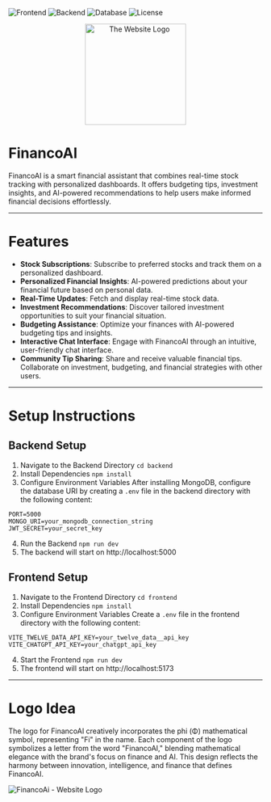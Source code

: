 ![Frontend](https://img.shields.io/badge/Frontend-React.js-blue.svg)
![Backend](https://img.shields.io/badge/Backend-Express.js%20-brightgreen.svg)
![Database](https://img.shields.io/badge/Database-MongoDB%20-green.svg)
![License](https://img.shields.io/badge/license-Apache_2.0-red.svg)

<div align="center">
  <img src="https://github.com/user-attachments/assets/e818d50b-37e8-40e1-a980-5a21d87c3d6f" alt="The Website Logo" width="200" />
</div>



# FinancoAI

FinancoAI is a smart financial assistant that combines real-time stock tracking with personalized dashboards. It offers budgeting tips, investment insights, and AI-powered recommendations to help users make informed financial decisions effortlessly.

---

# Features

- **Stock Subscriptions**: Subscribe to preferred stocks and track them on a personalized dashboard.
- **Personalized Financial Insights**: AI-powered predictions about your financial future based on personal data.
- **Real-Time Updates**: Fetch and display real-time stock data.
- **Investment Recommendations**: Discover tailored investment opportunities to suit your financial situation.
- **Budgeting Assistance**: Optimize your finances with AI-powered budgeting tips and insights.
- **Interactive Chat Interface**: Engage with FinancoAI through an intuitive, user-friendly chat interface.
- **Community Tip Sharing**: Share and receive valuable financial tips. Collaborate on investment, budgeting, and financial strategies with other users.


---

# Setup Instructions

## Backend Setup
1. Navigate to the Backend Directory
```cd backend```
2. Install Dependencies
``` npm install ```
3. Configure Environment Variables
After installing MongoDB, configure the database URI by creating a ```.env``` file in the backend directory with the following content:
```
PORT=5000
MONGO_URI=your_mongodb_connection_string
JWT_SECRET=your_secret_key
```
4. Run the Backend
``` npm run dev ```
5. The backend will start on http://localhost:5000


## Frontend Setup
1. Navigate to the Frontend Directory
``` cd frontend ```
2. Install Dependencies
``` npm install ```
3. Configure Environment Variables
Create a ```.env``` file in the frontend directory with the following content:
```
VITE_TWELVE_DATA_API_KEY=your_twelve_data__api_key
VITE_CHATGPT_API_KEY=your_chatgpt_api_key
```
4. Start the Frontend
``` npm run dev ```
5. The frontend will start on http://localhost:5173


---

# Logo Idea

The logo for FinancoAI creatively incorporates the phi (Φ) mathematical symbol, representing "Fi" in the name. Each component of the logo symbolizes a letter from the word "FinancoAI," blending mathematical elegance with the brand's focus on finance and AI. This design reflects the harmony between innovation, intelligence, and finance that defines FinancoAI.

![FinancoAi - Website Logo](https://github.com/user-attachments/assets/e1888836-685d-45bd-9a15-60251366bc52)
